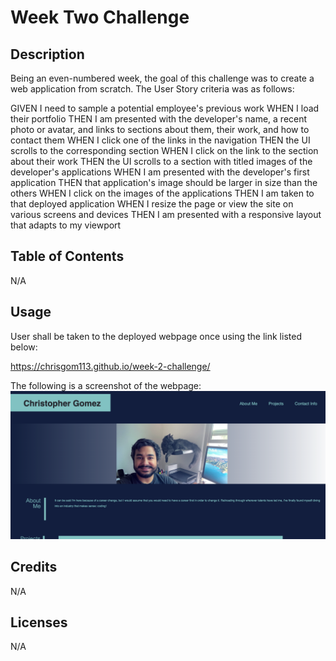 # Week Two Challenge

## Description

Being an even-numbered week, the goal of this challenge was to create a web application from scratch. The User Story criteria was as follows:

GIVEN I need to sample a potential employee's previous work
WHEN I load their portfolio
THEN I am presented with the developer's name, a recent photo or avatar, and links to sections about them, their work, and how to contact them
WHEN I click one of the links in the navigation
THEN the UI scrolls to the corresponding section
WHEN I click on the link to the section about their work
THEN the UI scrolls to a section with titled images of the developer's applications
WHEN I am presented with the developer's first application
THEN that application's image should be larger in size than the others
WHEN I click on the images of the applications
THEN I am taken to that deployed application
WHEN I resize the page or view the site on various screens and devices
THEN I am presented with a responsive layout that adapts to my viewport

## Table of Contents

N/A

## Usage

User shall be taken to the deployed webpage once using the link listed below:

https://chrisgom113.github.io/week-2-challenge/

The following is a screenshot of the webpage:
![Screenshot](./assets/Screenshot%20at%20Jan%2009%2023-04-58.png)

## Credits

N/A

## Licenses

N/A
